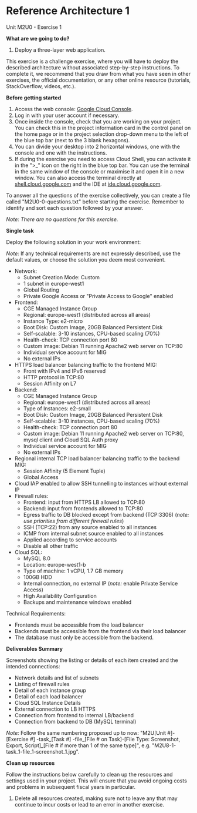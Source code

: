 # **Reference Architecture 1**

Unit M2U0 - Exercise 1

**What are we going to do?**

1. Deploy a three-layer web application.

This exercise is a challenge exercise, where you will have to deploy the described architecture without associated step-by-step instructions. To complete it, we recommend that you draw from what you have seen in other exercises, the official documentation, or any other online resource (tutorials, StackOverflow, videos, etc.).

**Before getting started**

1. Access the web console: [Google Cloud Console](https://console.cloud.google.com/).
2. Log in with your user account if necessary.
3. Once inside the console, check that you are working on your project. You can check this in the project information card in the control panel on the home page or in the project selection drop-down menu to the left of the blue top bar (next to the 3 blank hexagons).
4. You can divide your desktop into 2 horizontal windows, one with the console and one with the instructions.
5. If during the exercise you need to access Cloud Shell, you can activate it in the ">_" icon on the right in the blue top bar. You can use the terminal in the same window of the console or maximise it and open it in a new window. You can also access the terminal directly at [shell.cloud.google.com](https://shell.cloud.google.com/) and the IDE at [ide.cloud.google.com](https://ide.cloud.google.com/).

To answer all the questions of the exercise collectively, you can create a file called &quot;M2U0-0-questions.txt&quot; before starting the exercise. Remember to identify and sort each question followed by your answer.

_Note: There are no questions for this exercise._

**Single task**

Deploy the following solution in your work environment:

_Note:_ If any technical requirements are not expressly described, use the default values, or choose the solution you deem most convenient.

- Network:
  - Subnet Creation Mode: Custom
  - 1 subnet in europe-west1
  - Global Routing
  - Private Google Access or &quot;Private Access to Google&quot; enabled
- Frontend:
  - CGE Managed Instance Group
  - Regional: europe-west1 (distributed across all areas)
  - Instance Type: e2-micro
  - Boot Disk: Custom Image, 20GB Balanced Persistent Disk
  - Self-scalable: 3-10 instances, CPU-based scaling (70%)
  - Health-check: TCP connection port 80
  - Custom image: Debian 11 running Apache2 web server on TCP:80
  - Individual service account for MIG
  - No external IPs
- HTTPS load balancer balancing traffic to the frontend MIG:
  - Front with IPv4 and IPv6 reserved
  - HTTP protocol in TCP:80
  - Session Affinity on L7
- Backend:
  - CGE Managed Instance Group
  - Regional: europe-west1 (distributed across all areas)
  - Type of Instances: e2-small
  - Boot Disk: Custom Image, 20GB Balanced Persistent Disk
  - Self-scalable: 3-10 instances, CPU-based scaling (70%)
  - Health-check: TCP connection port 80
  - Custom image: Debian 11 running Apache2 web server on TCP:80, mysql client and Cloud SQL Auth proxy
  - Individual service account for MIG
  - No external IPs
- Regional internal TCP load balancer balancing traffic to the backend MIG:
  - Session Affinity (5 Element Tuple)
  - Global Access
- Cloud IAP enabled to allow SSH tunnelling to instances without external IP
- Firewall rules:
  - Frontend: input from HTTPS LB allowed to TCP:80
  - Backend: input from frontends allowed to TCP:80
  - Egress traffic to DB blocked except from backend (TCP:3306) (_note: use priorities from different firewall rules_)
  - SSH (TCP:22) from any source enabled to all instances
  - ICMP from internal subnet source enabled to all instances
  - Applied according to service accounts
  - Disable all other traffic
- Cloud SQL:
  - MySQL 8.0
  - Location: europe-west1-b
  - Type of machine: 1 vCPU, 1.7 GB memory
  - 100GB HDD
  - Internal connection, no external IP (_note:_ enable Private Service Access)
  - High Availability Configuration
  - Backups and maintenance windows enabled

Technical Requirements:

- Frontends must be accessible from the load balancer
- Backends must be accessible from the frontend via their load balancer
- The database must only be accessible from the backend.

**Deliverables Summary**

Screenshots showing the listing or details of each item created and the intended connections:

- Network details and list of subnets
- Listing of firewall rules
- Detail of each instance group
- Detail of each load balancer
- Cloud SQL Instance Details
- External connection to LB HTTPS
- Connection from frontend to internal LB/backend
- Connection from backend to DB (MySQL terminal)

_Note:_ Follow the same numbering proposed up to now: &quot;M2U[Unit #]-[Exercise #] -task\_[Task #] -file\_[File # on Task]-[File Type: Screenshot, Export, Script]\_[File # if more than 1 of the same type]&quot;, e.g. &quot;M2U8-1-task\_1-file\_1-screenshot\_1.jpg&quot;.

**Clean up resources**

Follow the instructions below carefully to clean up the resources and settings used in your project. This will ensure that you avoid ongoing costs and problems in subsequent fiscal years in particular.

1. Delete all resources created, making sure not to leave any that may continue to incur costs or lead to an error in another exercise.
